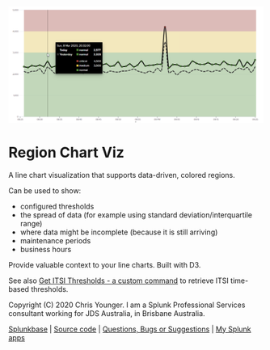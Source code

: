 ![screenshot](https://raw.githubusercontent.com/ChrisYounger/region_chart_viz/master/appserver/static/demo.png)


# Region Chart Viz
A line chart visualization that supports data-driven, colored regions.

Can be used to show:
* configured thresholds
* the spread of data (for example using standard deviation/interquartile range)
* where data might be incomplete (because it is still arriving)
* maintenance periods
* business hours

Provide valuable context to your line charts. Built with D3.

See also [Get ITSI Thresholds - a custom command](https://splunkbase.splunk.com/app/4910/) to retrieve ITSI time-based thresholds.

Copyright (C) 2020 Chris Younger. I am a Splunk Professional Services consultant working for JDS Australia, in Brisbane Australia.

[Splunkbase](https://splunkbase.splunk.com/app/4911/#/details) | [Source code](https://github.com/ChrisYounger/region_chart_viz) | [Questions, Bugs or Suggestions](https://answers.splunk.com/app/questions/4911.html) | [My Splunk apps](https://splunkbase.splunk.com/apps/#/author/chrisyoungerjds)